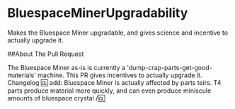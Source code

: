 # BluespaceMinerUpgradability
Makes the Bluespace Miner upgradable, and gives science and incentive to actually upgrade it.

##About The Pull Request

The Bluespace Miner as-is is currently a 'dump-crap-parts-get-good-materials' machine. This PR gives incentives to actually upgrade it.
Changelog
🆑
add: Bluespace Miner is actually affected by parts teirs. T4 parts produce material more quickly, and can even produce miniscule amounts of bluespace crystal
/🆑
